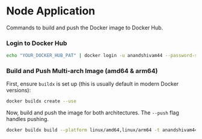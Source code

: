 # Node Application

Commands to build and push the Docker image to Docker Hub.

### Login to Docker Hub

```sh
echo "YOUR_DOCKER_HUB_PAT" | docker login -u anandshivam44 --password-stdin
```

### Build and Push Multi-arch Image (amd64 & arm64)

First, ensure `buildx` is set up (this is usually default in modern Docker versions):
```sh
docker buildx create --use
```

Now, build and push the image for both architectures. The `--push` flag handles pushing.

```sh
docker buildx build --platform linux/amd64,linux/arm64 -t anandshivam44/node-application:latest --push .
```